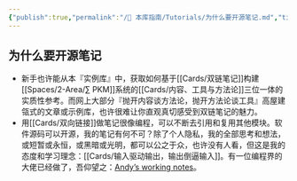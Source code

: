 ```yaml
---
{"publish":true,"permalink":"/🧰 本库指南/Tutorials/为什么要开源笔记.md","title":"为什么要开源笔记","created":"2022-08-28","modified":"2023-03-14","published":"2025-07-07T17:10:23.960+08:00","cssclasses":""}
---
```


## 为什么要开源笔记

- 新手也许能从本『实例库』中，获取如何基于[[Cards/双链笔记]]构建[[Spaces/2-Area/∑ PKM]]系统的[[Cards/内容、工具与方法论]]三位一体的实质性参考。而网上大部分『抛开内容谈方法论，抛开方法论谈工具』高屋建瓴式的文章或示例库，也许很难让你直观真切感受到双链笔记的魅力。
- 用[[Cards/双向链接]]做笔记很像编程，可以不断去引用和复用其他模块。软件源码可以开源，我的笔记有何不可？除了个人隐私，我的全部思考和想法，或短暂或永恒，或黑暗或光明，都可以公之于众，也许没有人看，但这是我的态度和学习理念：[[Cards/输入驱动输出，输出倒逼输入]]。有一位编程界的大佬已经做了，吾仰望之：[Andyʼs working notes](https://notes.andymatuschak.org/About_these_notes)。